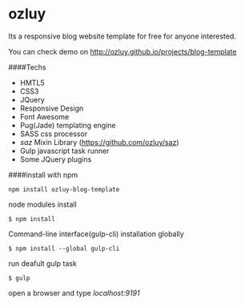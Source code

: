 # ozluy
Its a responsive blog website template for free for anyone interested.

You can check demo on http://ozluy.github.io/projects/blog-template

####Techs
- HMTL5
- CSS3
- JQuery
- Responsive Design
- Font Awesome
- Pug(Jade) templating engine
- SASS css processor
- _saz_ Mixin Library (https://github.com/ozluy/saz)
- Gulp javascript task runner
- Some JQuery plugins

####install with npm
```console
npm install ozluy-blog-template
```
node modules install
````console
$ npm install
````
Command-line interface(gulp-cli) installation globally
````console
$ npm install --global gulp-cli
````
run deafult gulp task
````console
$ gulp
````
open a browser and type _localhost:9191_
